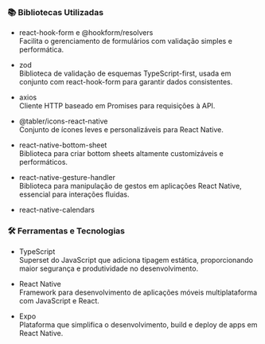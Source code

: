 ### 📚 Bibliotecas Utilizadas

- react-hook-form e @hookform/resolvers  
  Facilita o gerenciamento de formulários com validação simples e performática.

- zod  
  Biblioteca de validação de esquemas TypeScript-first, usada em conjunto com react-hook-form para garantir dados consistentes.

- axios  
  Cliente HTTP baseado em Promises para requisições à API.

- @tabler/icons-react-native  
  Conjunto de ícones leves e personalizáveis para React Native.

- react-native-bottom-sheet  
  Biblioteca para criar bottom sheets altamente customizáveis e performáticos.

- react-native-gesture-handler  
  Biblioteca para manipulação de gestos em aplicações React Native, essencial para interações fluidas.

- react-native-calendars

### 🛠️ Ferramentas e Tecnologias

- TypeScript  
  Superset do JavaScript que adiciona tipagem estática, proporcionando maior segurança e produtividade no desenvolvimento.

- React Native  
  Framework para desenvolvimento de aplicações móveis multiplataforma com JavaScript e React.

- Expo  
  Plataforma que simplifica o desenvolvimento, build e deploy de apps em React Native.
